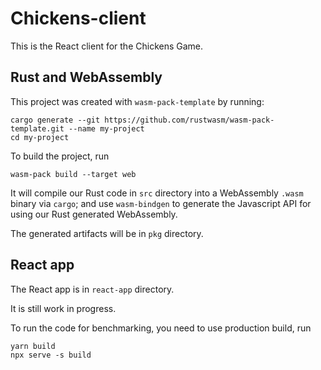 # Chickens-client

This is the React client for the Chickens Game.

## Rust and WebAssembly

This project was created with `wasm-pack-template` by running:

```
cargo generate --git https://github.com/rustwasm/wasm-pack-template.git --name my-project
cd my-project
```

To build the project, run

```
wasm-pack build --target web
```

It will compile our Rust code in `src` directory into a WebAssembly `.wasm` binary via `cargo`; and use `wasm-bindgen` to
generate the Javascript API for using our Rust generated WebAssembly.

The generated artifacts will be in `pkg` directory.

## React app

The React app is in `react-app` directory.

It is still work in progress.

To run the code for benchmarking, you need to use production build, run
```
yarn build
npx serve -s build
```
